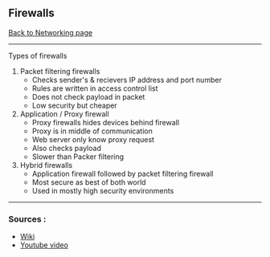 ## Firewalls
[Back to Networking page](index.md)
- --
Types of firewalls
1. Packet filtering firewalls
	- Checks sender's & recievers IP address and port number
	- Rules are written in access control list
	- Does not check payload in packet
	-  Low security but cheaper
2. Application / Proxy firewall
	- Proxy firewalls hides devices behind firewall
	- Proxy is in middle of communication
	- Web server only know proxy request
	- Also checks payload
	- Slower than Packer filtering
3. Hybrid firewalls
	- Application firewall followed by packet filtering firewall
	- Most secure as best of both world
	- Used in mostly high security environments 

- --
### Sources :
- [Wiki](https://en.wikipedia.org/wiki/Firewall_(computing))
- [Youtube video](https://youtu.be/aUPoA3MSajU)
